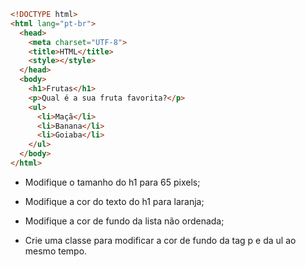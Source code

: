 ~~~html
<!DOCTYPE html>
<html lang="pt-br">
  <head>
    <meta charset="UTF-8">
    <title>HTML</title>
    <style></style>
  </head>
  <body>
    <h1>Frutas</h1>
    <p>Qual é a sua fruta favorita?</p>
    <ul>
      <li>Maçã</li>
      <li>Banana</li>
      <li>Goiaba</li>
    </ul>
  </body>
</html>
~~~

- Modifique o tamanho do h1 para 65 pixels;

- Modifique a cor do texto do h1 para laranja;

- Modifique a cor de fundo da lista não ordenada;

- Crie uma classe para modificar a cor de fundo da tag p e da ul ao mesmo tempo.